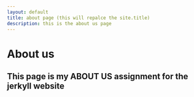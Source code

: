 ```yaml
---
layout: default
title: about page (this will repalce the site.title)
description: this is the about us page
---
```


# About us

## This page is my ABOUT US assignment for the jerkyll website